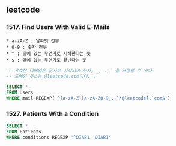## leetcode
### 1517. Find Users With Valid E-Mails
```
* a-zA-Z : 알파벳 전부
* 0-9 : 숫자 전부
* ^ : 뒤에 있는 무언가로 시작한다는 뜻
* $ : 앞에 있는 무언가로 끝난다는 뜻 
```
```sql
-- 유효한 이메일은 문자로 시작되며 숫자, _, ., -을 포함할 수 있다.
-- 도메인 주소는 @leetcode.com이다. \

SELECT *
FROM Users 
WHERE mail REGEXP('^[a-zA-Z][a-zA-Z0-9_.-]*@leetcode[.]com$')
```

### 1527. Patients With a Condition
```sql
SELECT *
FROM Patients 
WHERE conditions REGEXP '^DIAB1| DIAB1'
```

